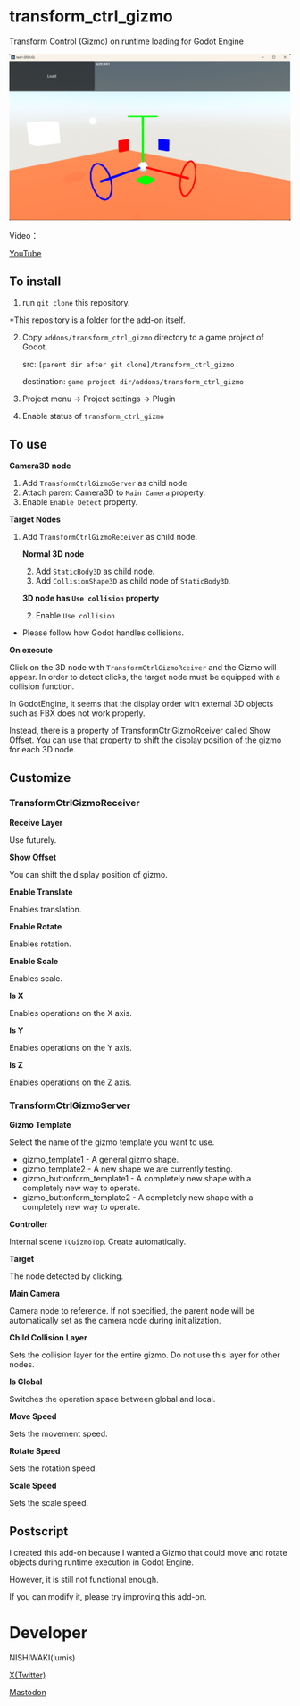 # transform_ctrl_gizmo
Transform Control (Gizmo) on runtime loading for Godot Engine

![Screenshot](img/img01.png "Gizmo image")

Video：

[YouTube](https://youtu.be/58NAPNE-Y24)

## To install


1. run `git clone` this repository.

*This repository is a folder for the add-on itself.

2. Copy `addons/transform_ctrl_gizmo` directory to a game project of Godot.

    src: `[parent dir after git clone]/transform_ctrl_gizmo`

    destination: `game project dir/addons/transform_ctrl_gizmo`

3. Project menu -> Project settings -> Plugin
4. Enable status of `transform_ctrl_gizmo`

## To use

**Camera3D node**

1. Add `TransformCtrlGizmoServer` as child node
2. Attach parent Camera3D to `Main Camera` property.
3. Enable `Enable Detect` property.

**Target Nodes**

1. Add `TransformCtrlGizmoReceiver` as child node.

    **Normal 3D node** 

    2. Add `StaticBody3D` as child node.
    3. Add `CollisionShape3D` as child node of `StaticBody3D`.

    **3D node has `Use collision` property**

    2. Enable `Use collision`

* Please follow how Godot handles collisions.

**On execute**

 Click on the 3D node with `TransformCtrlGizmoRceiver` and the Gizmo will appear. In order to detect clicks, the target node must be equipped with a collision function.

 In GodotEngine, it seems that the display order with external 3D objects such as FBX does not work properly. 

 Instead, there is a property of TransformCtrlGizmoRceiver called Show Offset. You can use that property to shift the display position of the gizmo for each 3D node.


## Customize

### TransformCtrlGizmoReceiver

**Receive Layer** 

Use futurely.

**Show Offset**

You can shift the display position of gizmo.

**Enable Translate**

Enables translation.

**Enable Rotate**

Enables rotation.

**Enable Scale**

Enables scale.

**Is X**

Enables operations on the X axis.

**Is Y**

Enables operations on the Y axis.

**Is Z**

Enables operations on the Z axis.


### TransformCtrlGizmoServer

**Gizmo Template**

Select the name of the gizmo template you want to use.

* gizmo_template1 - A general gizmo shape.
* gizmo_template2 - A new shape we are currently testing.
* gizmo_buttonform_template1 - A completely new shape with a completely new way to operate.
* gizmo_buttonform_template2 - A completely new shape with a completely new way to operate.

**Controller**

Internal scene `TCGizmoTop`. Create automatically.

**Target**

The node detected by clicking.

**Main Camera**

Camera node to reference. If not specified, the parent node will be automatically set as the camera node during initialization.

**Child Collision Layer**

Sets the collision layer for the entire gizmo. Do not use this layer for other nodes.

**Is Global**

Switches the operation space between global and local.

**Move Speed**

Sets the movement speed.

**Rotate Speed**

Sets the rotation speed.

**Scale Speed**

Sets the scale speed.

## Postscript

I created this add-on because I wanted a Gizmo that could move and rotate objects during runtime execution in Godot Engine.

However, it is still not functional enough.

If you can modify it, please try improving this add-on.


# Developer

NISHIWAKI(lumis)

[X(Twitter) ](https://twitter.com/lumidina)

[Mastodon](https://mstdn.jp/@lumidina)

